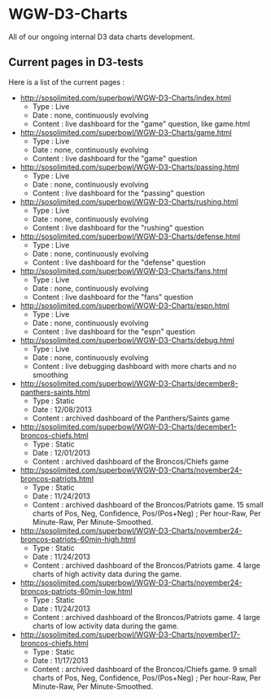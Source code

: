 WGW-D3-Charts
=============

All of our ongoing internal D3 data charts development.

## Current pages in D3-tests

Here is a list of the current pages :

* http://sosolimited.com/superbowl/WGW-D3-Charts/index.html 												
  * Type : Live
  * Date : none, continuously evolving
  * Content : live dashboard for the "game" question, like game.html
* http://sosolimited.com/superbowl/WGW-D3-Charts/game.html                         
  * Type : Live
  * Date : none, continuously evolving
  * Content : live dashboard for the "game" question
* http://sosolimited.com/superbowl/WGW-D3-Charts/passing.html                         
  * Type : Live
  * Date : none, continuously evolving
  * Content : live dashboard for the "passing" question
* http://sosolimited.com/superbowl/WGW-D3-Charts/rushing.html                         
  * Type : Live
  * Date : none, continuously evolving
  * Content : live dashboard for the "rushing" question
* http://sosolimited.com/superbowl/WGW-D3-Charts/defense.html                         
  * Type : Live
  * Date : none, continuously evolving
  * Content : live dashboard for the "defense" question
* http://sosolimited.com/superbowl/WGW-D3-Charts/fans.html                         
  * Type : Live
  * Date : none, continuously evolving
  * Content : live dashboard for the "fans" question
* http://sosolimited.com/superbowl/WGW-D3-Charts/espn.html                         
  * Type : Live
  * Date : none, continuously evolving
  * Content : live dashboard for the "espn" question
* http://sosolimited.com/superbowl/WGW-D3-Charts/debug.html                         
  * Type : Live
  * Date : none, continuously evolving
  * Content : live debugging dashboard with more charts and no smoothing
* http://sosolimited.com/superbowl/WGW-D3-Charts/december8-panthers-saints.html
  * Type : Static
  * Date : 12/08/2013
  * Content : archived dashboard of the Panthers/Saints game
* http://sosolimited.com/superbowl/WGW-D3-Charts/december1-broncos-chiefs.html
  * Type : Static
  * Date : 12/01/2013
  * Content : archived dashboard of the Broncos/Chiefs game
* http://sosolimited.com/superbowl/WGW-D3-Charts/november24-broncos-patriots.html
  * Type : Static
  * Date : 11/24/2013
  * Content : archived dashboard of the Broncos/Patriots game. 15 small charts of Pos, Neg, Confidence, Pos/(Pos+Neg) ; Per hour-Raw, Per Minute-Raw, Per Minute-Smoothed.
* http://sosolimited.com/superbowl/WGW-D3-Charts/november24-broncos-patriots-60min-high.html
  * Type : Static
  * Date : 11/24/2013
  * Content : archived dashboard of the Broncos/Patriots game. 4 large charts of high activity data during the game.
* http://sosolimited.com/superbowl/WGW-D3-Charts/november24-broncos-patriots-60min-low.html
  * Type : Static
  * Date : 11/24/2013
  * Content : archived dashboard of the Broncos/Patriots game. 4 large charts of low activity data during the game.
* http://sosolimited.com/superbowl/WGW-D3-Charts/november17-broncos-chiefs.html
  * Type : Static
  * Date : 11/17/2013
  * Content : archived dashboard of the Broncos/Chiefs game. 9 small charts of Pos, Neg, Confidence, Pos/(Pos+Neg) ; Per hour-Raw, Per Minute-Raw, Per Minute-Smoothed.

